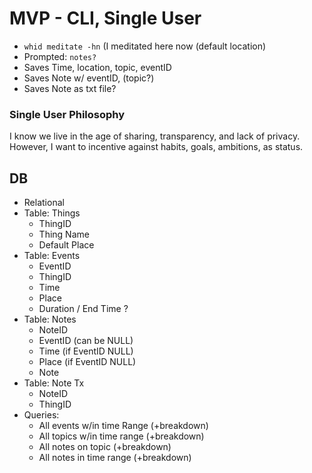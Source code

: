# MVP - CLI, Single User
- `whid meditate -hn` (I meditated here now (default location)
- Prompted: `notes?`
- Saves Time, location, topic, eventID
- Saves Note w/ eventID, (topic?)
- Saves Note as txt file?

### Single User Philosophy
I know we live in the age of sharing, transparency, and lack of privacy. However, I want to incentive against habits, goals, ambitions, as status.


## DB
- Relational
- Table: Things
   - ThingID
   - Thing Name
   - Default Place
- Table: Events
  - EventID
  - ThingID
  - Time
  - Place
  - Duration / End Time ?
- Table: Notes
  - NoteID
  - EventID (can be NULL)
  - Time (if EventID NULL)
  - Place (if EventID NULL)
  - Note
- Table: Note Tx
  - NoteID
  - ThingID
- Queries:
  - All events w/in time Range (+breakdown)
  - All topics w/in time range (+breakdown)
  - All notes on topic (+breakdown)
  - All notes in time range (+breakdown)
